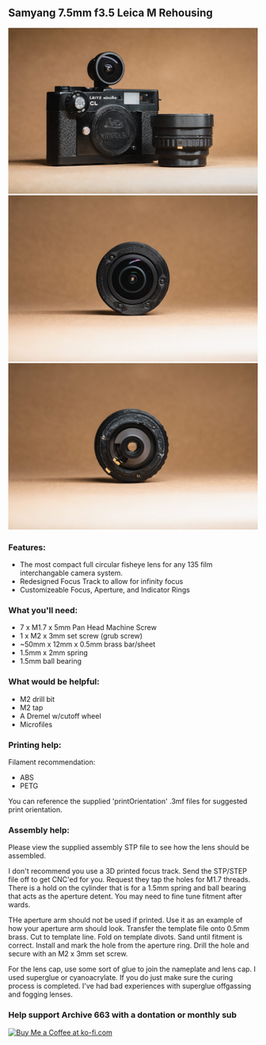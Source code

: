 ## Samyang 7.5mm f3.5 Leica M Rehousing

![productShot001](https://github.com/Archive-663/samyang7_5mm/blob/main/ASSETS/PRODUCT/sam7_5_product%20(21).jpg)
![productShot001](https://github.com/Archive-663/samyang7_5mm/blob/main/ASSETS/PRODUCT/sam7_5_product%20(19).jpg)
![productShot001](https://github.com/Archive-663/samyang7_5mm/blob/main/ASSETS/PRODUCT/sam7_5_product%20(20).jpg)


### Features:
- The most compact full circular fisheye lens for any 135 film interchangable camera system. 
- Redesigned Focus Track to allow for infinity focus
- Customizeable Focus, Aperture, and Indicator Rings

### What you'll need:
- 7 x M1.7 x 5mm Pan Head Machine Screw
- 1 x M2 x 3mm set screw (grub screw)
- ~50mm x 12mm x 0.5mm brass bar/sheet
- 1.5mm x 2mm spring
- 1.5mm ball bearing

### What would be helpful:
- M2 drill bit
- M2 tap
- A Dremel w/cutoff wheel
- Microfiles

### Printing help:
Filament recommendation:
- ABS
- PETG

You can reference the supplied 'printOrientation' .3mf files for suggested print orientation.

### Assembly help:
Please view the supplied assembly STP file to see how the lens should be assembled.

I don't recommend you use a 3D printed focus track. Send the STP/STEP file off to get CNC'ed for you. Request they tap the holes for M1.7 threads. There is a hold on the cylinder that is for a 1.5mm spring and ball bearing that acts as the aperture detent. You may need to fine tune fitment after wards.

THe aperture arm should not be used if printed. Use it as an example of how your aperture arm should look. Transfer the template file onto 0.5mm brass. Cut to template line. Fold on template divots. Sand until fitment is correct. Install and mark the hole from the aperture ring. Drill the hole and secure with an M2 x 3mm set screw.

For the lens cap, use some sort of glue to join the nameplate and lens cap. I used superglue or cyanoacrylate. If you do just make sure the curing process is completed. I've had bad experiences with superglue offgassing and fogging lenses. 

### Help support Archive 663 with a dontation or monthly sub

<a href='https://ko-fi.com/P5P3MHMSF' target='_blank'><img height='36' style='border:0px;height:36px;' src='https://storage.ko-fi.com/cdn/kofi2.png?v=3' border='0' alt='Buy Me a Coffee at ko-fi.com' /></a>
